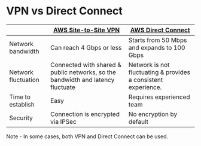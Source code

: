 
# VPN vs Direct Connect

|                     | [AWS Site-to-Site VPN](AWSSiteToSiteVPN.md)                                     | [AWS Direct Connect](AWSDirectConnect.md)                      |
|---------------------|---------------------------------------------------------------------------------|----------------------------------------------------------------|
| Network bandwidth   | Can reach 4 Gbps or less                                                        | Starts from 50 Mbps and expands to 100 Gbps                    |
| Network fluctuation | Connected with shared & public networks, so the bandwidth and latency fluctuate | Network is not fluctuating & provides a consistent experience. |
| Time to establish   | Easy                                                                            | Requires experienced team                                      |
| Security            | Connection is encrypted via IPSec                                               | No encryption by default                                       |

Note - In some cases, both VPN and Direct Connect can be used.
